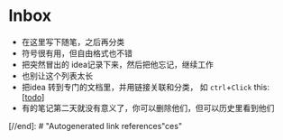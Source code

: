 # Inbox

- 在这里写下随笔，之后再分类
- 符号很有用，但自由格式也不错
- 把突然冒出的 idea记录下来，然后把他忘记，继续工作
- 也别让这个列表太长
- 把idea 转到专门的文档里，并用链接关联和分类， 如 `ctrl`+`Click` this: [[todo]]
- 有的笔记第二天就没有意义了，你可以删除他们，但可以历史里看到他们

[//begin]: # "Autogenerated link references for markdown compatibility"
[todo]: todo "Todo"
[//end]: # "Autogenerated link references"ces"
